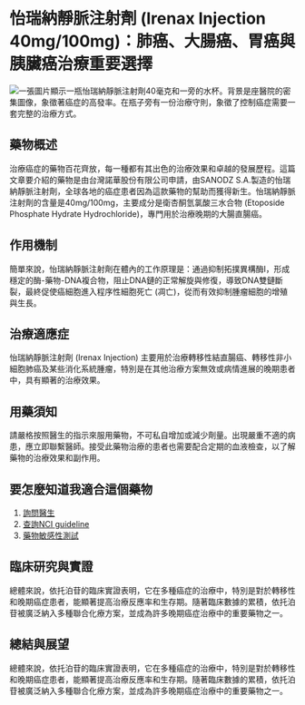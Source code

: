 # 怡瑞納靜脈注射劑 (Irenax Injection 40mg/100mg)：肺癌、大腸癌、胃癌與胰臟癌治療重要選擇
![一張圖片顯示一瓶怡瑞納靜脈注射劑40毫克和一旁的水杯。背景是座醫院的密集圖像，象徵著癌症的高發率。在瓶子旁有一份治療守則，象徵了控制癌症需要一套完整的治療方式。](https://i.imgur.com/VqraCvn.jpeg)

## 藥物概述
治療癌症的藥物百花齊放，每一種都有其出色的治療效果和卓越的發展歷程。這篇文章要介紹的藥物是由台灣諾華股份有限公司申請，由SANODZ S.A.製造的怡瑞納靜脈注射劑，全球各地的癌症患者因為這款藥物的幫助而獲得新生。怡瑞納靜脈注射劑的含量是40mg/100mg，主要成分是衛杏酮氫氯酸三水合物 (Etoposide Phosphate Hydrate Hydrochloride)，專門用於治療晚期的大腸直腸癌。

## 作用機制
簡單來說，怡瑞納靜脈注射劑在體內的工作原理是：通過抑制拓撲異構酶I，形成穩定的酶-藥物-DNA複合物，阻止DNA鏈的正常解旋與修復，導致DNA雙鏈斷裂，最終促使癌細胞進入程序性細胞死亡 (凋亡)，從而有效抑制腫瘤細胞的增殖與生長。

## 治療適應症
怡瑞納靜脈注射劑 (Irenax Injection) 主要用於治療轉移性結直腸癌、轉移性非小細胞肺癌及某些消化系統腫瘤，特別是在其他治療方案無效或病情進展的晚期患者中，具有顯著的治療效果。

## 用藥須知
請嚴格按照醫生的指示來服用藥物，不可私自增加或減少劑量。出現嚴重不適的病患，應立即聯繫醫師。接受此藥物治療的患者也需要配合定期的血液檢查，以了解藥物的治療效果和副作用。

## 要怎麼知道我適合這個藥物
1. [詢問醫生](./text/1-1.html)
2. [查詢NCI guideline](./text/1-2.html)
3. [藥物敏感性測試](./text/1-3.html)

## 臨床研究與實證
總體來說，依托泊苷的臨床實證表明，它在多種癌症的治療中，特別是對於轉移性和晚期癌症患者，能顯著提高治療反應率和生存期。隨著臨床數據的累積，依托泊苷被廣泛納入多種聯合化療方案，並成為許多晚期癌症治療中的重要藥物之一。

## 總結與展望
總體來說，依托泊苷的臨床實證表明，它在多種癌症的治療中，特別是對於轉移性和晚期癌症患者，能顯著提高治療反應率和生存期。隨著臨床數據的累積，依托泊苷被廣泛納入多種聯合化療方案，並成為許多晚期癌症治療中的重要藥物之一。
